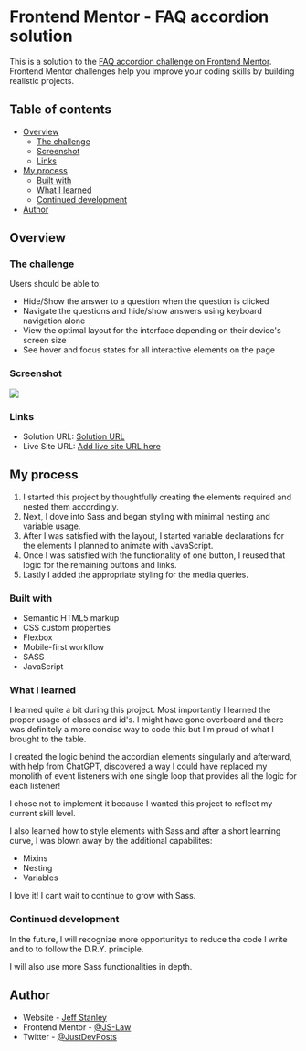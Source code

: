 # Frontend Mentor - FAQ accordion solution

This is a solution to the [FAQ accordion challenge on Frontend Mentor](https://www.frontendmentor.io/challenges/faq-accordion-wyfFdeBwBz). Frontend Mentor challenges help you improve your coding skills by building realistic projects. 

## Table of contents

- [Overview](#overview)
  - [The challenge](#the-challenge)
  - [Screenshot](#screenshot)
  - [Links](#links)
- [My process](#my-process)
  - [Built with](#built-with)
  - [What I learned](#what-i-learned)
  - [Continued development](#continued-development)
- [Author](#author)

## Overview

### The challenge

Users should be able to:

- Hide/Show the answer to a question when the question is clicked
- Navigate the questions and hide/show answers using keyboard navigation alone
- View the optimal layout for the interface depending on their device's screen size
- See hover and focus states for all interactive elements on the page

### Screenshot

![](./assets/images/Screenshot%202024-02-25%20at%208.43.04 PM.png)

### Links

- Solution URL: [Solution URL](https://github.com/JS-Law/FAQ-Accordion)
- Live Site URL: [Add live site URL here](https://your-live-site-url.com)

## My process

1. I started this project by thoughtfully creating the elements required and nested them accordingly. 
2. Next, I dove into Sass and began styling with minimal nesting and variable usage. 
3. After I was satisfied with the layout, I started variable declarations for the elements I planned to animate with JavaScript.
4. Once I was satisfied with the functionality of one button, I reused that logic for the remaining buttons and links. 
5. Lastly I added the appropriate styling for the media queries.

### Built with

- Semantic HTML5 markup
- CSS custom properties
- Flexbox
- Mobile-first workflow
- SASS
- JavaScript

### What I learned

I learned quite a bit during this project. Most importantly I learned the proper usage of classes and id's. I might have gone overboard and there was definitely a more concise way to code this but I'm proud of what I brought to the table.

I created the logic behind the accordian elements singularly and afterward, with help from ChatGPT, discovered a way I could have replaced my monolith of event listeners with one single loop that provides all the logic for each listener!

I chose not to implement it because I wanted this project to reflect my current skill level.

I also learned how to style elements with Sass and after a short learning curve, I was blown away by the additional capabilites:
- Mixins
- Nesting
- Variables

I love it! I cant wait to continue to grow with Sass.
### Continued development

In the future, I will recognize more opportunitys to reduce the code I write and to to follow the D.R.Y. principle.

I will also use more Sass functionalities in depth.

## Author

- Website - [Jeff Stanley](https://js-law.github.io/portfolio/)
- Frontend Mentor - [@JS-Law](https://www.frontendmentor.io/profile/JS-Law)
- Twitter - [@JustDevPosts](https://www.twitter.com/JustDevPosts)